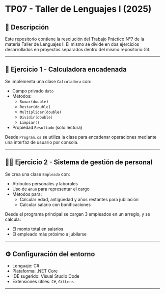 # TP07 - Taller de Lenguajes I (2025)

## 🧾 Descripción

Este repositorio contiene la resolución del Trabajo Práctico N°7 de la materia Taller de Lenguajes I. El mismo se divide en dos ejercicios desarrollados en proyectos separados dentro del mismo repositorio Git.

---

## 🧮 Ejercicio 1 - Calculadora encadenada

Se implementa una clase `Calculadora` con:

- Campo privado `dato`
- Métodos:
  - `Sumar(double)`
  - `Restar(double)`
  - `Multiplicar(double)`
  - `Dividir(double)`
  - `Limpiar()`
- Propiedad `Resultado` (solo lectura)

Desde `Program.cs` se utiliza la clase para encadenar operaciones mediante una interfaz de usuario por consola.

---

## 👨‍💼 Ejercicio 2 - Sistema de gestión de personal

Se crea una clase `Empleado` con:

- Atributos personales y laborales
- Uso de `enum` para representar el cargo
- Métodos para:
  - Calcular edad, antigüedad y años restantes para jubilación
  - Calcular salario con bonificaciones

Desde el programa principal se cargan 3 empleados en un arreglo, y se calcula:

- El monto total en salarios
- El empleado más próximo a jubilarse

---

## ⚙️ Configuración del entorno

- Lenguaje: C#
- Plataforma: .NET Core
- IDE sugerido: Visual Studio Code
- Extensiones útiles: `C#`, `GitLens`

---
